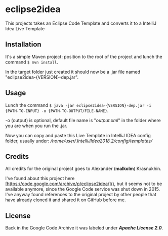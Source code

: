 # eclipse2idea

This projects takes an Eclipse Code Template and converts it to a IntelliJ Idea Live Template

## Installation

It's a simple Maven project: position to the root of the project and lunch the command `$ mvn install`.

In the target folder just created it should now be a .jar file named "eclipse2idea-{VERSION}-dep.jar".

## Usage

Lunch the command `$ java -jar eclipse2idea-{VERSION}-dep.jar -i {PATH-TO-INPUT} -o {PATH-TO-OUTPUT/FILE-NAME}`.

-o (output) is optional, default file name is "_output.xml_" in the folder where you are when you run the .jar.

Now you can copy and paste this Live Template in IntelliJ IDEA config folder, usually under: 
_/home/user/.IntelliJIdea2018.2/config/templates/_

## Credits

All credits for the original project goes to Alexander (__malkolm__) Krasnukhin.

I've found about this project here [https://code.google.com/archive/p/eclipse2idea/](), but it seems not to be available
anymore, since the Google Code service was shut down in 2015.
I've anyway found references to the original project by other people that have already cloned it and shared it on GitHub before me.

## License

Back in the Google Code Archive it was labeled under ___Apache License 2.0___.


